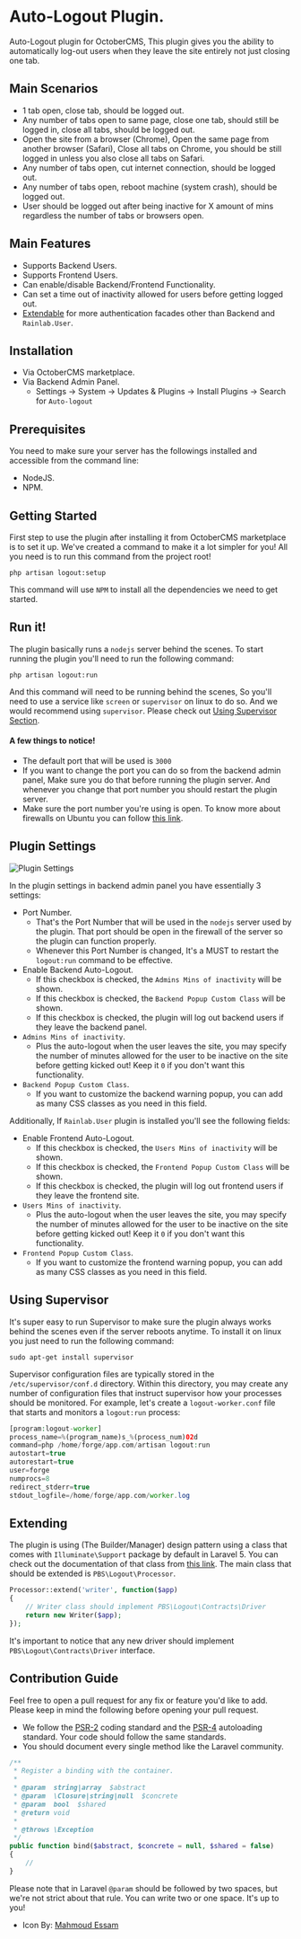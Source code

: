 # Auto-Logout Plugin.

Auto-Logout plugin for OctoberCMS, This plugin gives you the ability to automatically log-out users when they leave the site entirely not just closing one tab.

## Main Scenarios

  - 1 tab open, close tab, should be logged out.
 - Any number of tabs open to same page, close one tab, should still be logged in, close all tabs, should be logged out.
 - Open the site from a browser (Chrome), Open the same page from another browser (Safari), Close all tabs on Chrome, you should be still logged in unless you also close all tabs on Safari.
 - Any number of tabs open, cut internet connection, should be logged out.
 - Any number of tabs open, reboot machine (system crash), should be logged out.
 - User should be logged out after being inactive for X amount of mins regardless the number of tabs or browsers open.

## Main Features
- Supports Backend Users.
- Supports Frontend Users.
- Can enable/disable Backend/Frontend Functionality.
- Can set a time out of inactivity allowed for users before getting logged out.
- [Extendable](#extending) for more authentication facades other than Backend and `Rainlab.User`.

## Installation
- Via OctoberCMS marketplace.
- Via Backend Admin Panel.
	- Settings -> System -> Updates & Plugins -> Install Plugins -> Search for `Auto-logout`

## Prerequisites
You need to make sure your server has the followings installed and accessible from the command line:
- NodeJS.
- NPM.

## Getting Started
First step to use the plugin after installing it from OctoberCMS marketplace is to set it up. We've created a command to make it a lot simpler for you! All you need is to run this command from the project root!
```
php artisan logout:setup
```
This command will use `NPM` to install all the dependencies we need to get started.

## Run it!
The plugin basically runs a `nodejs` server behind the scenes. To start running the plugin you'll need to run the following command:
```
php artisan logout:run
```
And this command will need to be running behind the scenes, So you'll need to use a service like `screen` or `supervisor` on linux to do so. And we would recommend using `supervisor`. Please check out [Using Supervisor Section](#using-supervisor).

#### A few things to notice!
- The default port that will be used is `3000`
- If you want to change the port you can do so from the backend admin panel, Make sure you do that before running the plugin server. And whenever you change that port number you should restart the plugin server.
- Make sure the port number you're using is open. To know more about firewalls on Ubuntu you can follow [this link](https://www.digitalocean.com/community/tutorials/how-to-setup-a-firewall-with-ufw-on-an-ubuntu-and-debian-cloud-server).

## Plugin Settings
![Plugin Settings](https://d1sz9tkli0lfjq.cloudfront.net/items/0d1l1h1M0g2p3j0q2p1u/Image%202019-12-10%20at%204.13.23%20PM.png?v=677a9ee0)

In the plugin settings in backend admin panel you have essentially 3 settings:
* Port Number.
	* That's the Port Number that will be used in the `nodejs` server used by the plugin. That port should be open in the firewall of the server so the plugin can function properly.
	* Whenever this Port Number is changed, It's a MUST to restart the `logout:run` command to be effective.
* Enable Backend Auto-Logout.
	* If this checkbox is checked, the `Admins Mins of inactivity` will be shown.
	* If this checkbox is checked, the `Backend Popup Custom Class` will be shown.
	* If this checkbox is checked, the plugin will log out backend users if they leave the backend panel.
* `Admins Mins of inactivity`.
	* Plus the auto-logout when the user leaves the site, you may specify the number of minutes allowed for the user to be inactive on the site before getting kicked out! Keep it `0` if you don't want this functionality.
* `Backend Popup Custom Class`.
	* If you want to customize the backend warning popup, you can add as many CSS classes as you need in this field.

Additionally, If `Rainlab.User` plugin is installed you'll see the following fields:
* Enable Frontend Auto-Logout.
	* If this checkbox is checked, the `Users Mins of inactivity` will be shown.
	* If this checkbox is checked, the `Frontend Popup Custom Class` will be shown.
	* If this checkbox is checked, the plugin will log out frontend users if they leave the frontend site.
* `Users Mins of inactivity`.
	* Plus the auto-logout when the user leaves the site, you may specify the number of minutes allowed for the user to be inactive on the site before getting kicked out! Keep it `0` if you don't want this functionality.
* `Frontend Popup Custom Class`.
	* If you want to customize the frontend warning popup, you can add as many CSS classes as you need in this field.


## Using Supervisor
It's super easy to run Supervisor to make sure the plugin always works behind the scenes even if the server reboots anytime. To install it on linux you just need to run the following command:
```
sudo apt-get install supervisor
```
Supervisor configuration files are typically stored in the `/etc/supervisor/conf.d` directory. Within this directory, you may create any number of configuration files that instruct supervisor how your processes should be monitored. For example, let's create a `logout-worker.conf` file that starts and monitors a `logout:run` process:
```php
[program:logout-worker]
process_name=%(program_name)s_%(process_num)02d
command=php /home/forge/app.com/artisan logout:run
autostart=true
autorestart=true
user=forge
numprocs=8
redirect_stderr=true
stdout_logfile=/home/forge/app.com/worker.log
```

## Extending

The plugin is using (The Builder/Manager) design pattern using a class that comes with `Illuminate\Support` package by default in Laravel 5. You can check out the documentation of that class from [this link](https://laravel.com/api/5.6/Illuminate/Support/Manager.html). The main class that should be extended is `PBS\Logout\Processor`.

```php
Processor::extend('writer', function($app)
{
    // Writer class should implement PBS\Logout\Contracts\Driver
    return new Writer($app);
});
```

It's important to notice that any new driver should implement `PBS\Logout\Contracts\Driver` interface.

## Contribution Guide

Feel free to open a pull request for any fix or feature you'd like to add. Please keep in mind the following before opening your pull request.

- We follow the  [PSR-2](https://github.com/php-fig/fig-standards/blob/master/accepted/PSR-2-coding-style-guide.md)  coding standard and the  [PSR-4](https://github.com/php-fig/fig-standards/blob/master/accepted/PSR-4-autoloader.md)  autoloading standard. Your code should follow the same standards.
- You should document every single method like the Laravel community.

```php
/**
 * Register a binding with the container.
 *
 * @param  string|array  $abstract
 * @param  \Closure|string|null  $concrete
 * @param  bool  $shared
 * @return void
 *
 * @throws \Exception
 */
public function bind($abstract, $concrete = null, $shared = false)
{
    //
}
```
Please note that in Laravel `@param` should be followed by two spaces, but we're not strict about that rule. You can write two or one space. It's up to you!


- Icon By: [Mahmoud Essam](https://www.behance.net/jamaiqa)
